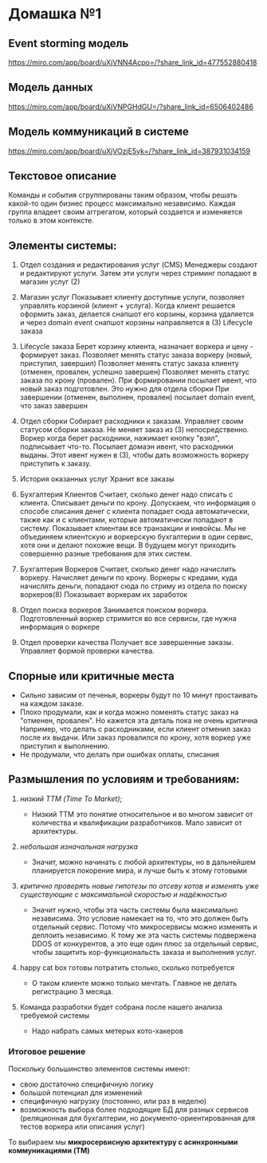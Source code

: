 
# Домашка №1

## Event storming модель

https://miro.com/app/board/uXjVNN4Acpo=/?share_link_id=477552880418


## Модель данных

https://miro.com/app/board/uXjVNPGHdGU=/?share_link_id=6506402486


## Модель коммуникаций в системе

https://miro.com/app/board/uXjVOzjE5yk=/?share_link_id=387931034159

## Текстовое описание

Команды и события сгруппированы таким образом, чтобы решать какой-то один бизнес процесс
максимально независимо. Каждая группа владеет своим аггрегатом, который создается и изменяется
только в этом контексте.

## Элементы системы:

1. Отдел создания и редактирования услуг (CMS)
   Менеджеры создают и редактируют услуги.
   Затем эти услуги через стриминг попадают в магазин услуг (2)

2. Магазин услуг
   Показывает клиенту доступные услуги, позволяет управлять корзиной (клиент + услуга).
   Когда клиент решается оформить заказ, делается снапшот его корзины, корзина удаляется и через domain event
   снапшот корзины направляется в (3) Lifecycle заказа

3. Lifecycle заказа
   Берет корзину клиента, назначает воркера и цену - формирует заказ.
   Позволяет менять статус заказа воркеру (новый, приступил, завершил)
   Позволяет менять статус заказа клиенту (отменен, провален, успешно завершен)
   Позволяет менять статус заказа по крону (провален).
   При формировании посылает ивент, что новый заказ подготовлен. Это нужно для отдела сборки
   При завершении (отменен, выполнен, провален) посылает domain event, что заказ завершен

4. Отдел сборки
   Собирает расходники к заказам.
   Управляет своим статусом сборки заказа. Не меняет заказ из (3) непосредственно.
   Воркер когда берет расходники, нажимает кнопку "взял", подписывает что-то.
   Посылает домаэн ивент, что расходники выданы. Этот ивент нужен в (3), чтобы дать
   возможность воркеру приступить к заказу.

5. История оказанных услуг
   Хранит все заказы

6. Бухгалтерия Клиентов
   Считает, сколько денег надо списать с клиента. Списывает деньги по крону.
   Допускаем, что информация о способе списания денег с клиента попадает сюда автоматически, также
   как и с клиентами, которые автоматически попадают в систему.
   Показывает клиентам все транзакции и инвойсы.
   Мы не объединяем клиентскую и воркерскую бухгалтерии в один сервис, хотя они и делают похожие вещи.
   В будущем могут приходить совершенно разные требования для этих систем.

7. Бухгалтерия Воркеров
   Считает, сколько денег надо начислить воркеру. Начисляет деньги по крону.
   Воркеры с кредами, куда начислять деньги, попадают сюда по стриму из отдела по поиску воркеров(8)
   Показывает воркерам их заработок

8. Отдел поиска воркеров
   Занимается поиском воркера. Подготовленный воркер стримится во все сервисы, где нужна информация о воркере

9. Отдел проверки качества
   Получает все завершенные заказы. Управляет формой проверки качества.


## Спорные или критичные места

- Сильно зависим от печенья, воркеры будут по 10 минут простаивать на каждом заказе.
- Плохо продумали, как и когда можно поменять статус заказ на "отменен, провален". Но кажется эта деталь пока не очень критична
  Например, что делать с расходниками, если клиент отменил заказ после их
  выдачи. Или заказ провалился по крону, хотя воркер уже приступил к выполнению.
- Не продумали, что делать при ошибках оплаты, списания

## Размышления по условиям и требованиям:

1) *низкий ТТМ (Time To Market)*;

   - Низкий TTM это понятие относительное и во многом зависит от количества и
     квалификации разработчиков. Мало зависит от архитектуры.

2) *небольшая изначальная нагрузка*

   - Значит, можно начинать с любой архитектуры, но в дальнейшем планируется
     покорение мира, и лучше быть к этому готовыми

3) *критично проверять новые гипотезы по отсеву котов и изменять уже
   существующие с максимальной скоростью и надёжностью*

   - Значит нужно, чтобы эта часть системы была максимально независима.
     Это условие намекает на то, что это должен быть отдельный сервис. Потому что микросервисы
     можно изменять и деплоить независимо. К тому же эта часть системы подвержена DDOS от
     конкурентов, а это еще один плюс за отдельный сервис, чтобы защитить
     кор-функциональсть заказа и выполнения услуг.

4) happy cat box готовы потратить столько, сколько потребуется
   - О таком клиенте можно только мечтать. Главное не делать регистрацию 3 месяца.

5) Команда разработки будет собрана после нашего анализа требуемой системы
   - Надо набрать самых метерых кото-хакеров


### Итоговое решение

 Поскольку большинство элементов системы имеют:
 - свою достаточно специфичную логику
 - большой потенциал для изменений
 - специфичную нагрузку (постоянно, или раз в неделю)
 - возможность выбора более подходящие БД для разных сервисов (реляционная для бухгалтерии, но документо-ориентированная для тестов воркера или описания услуг)

 То выбираем мы **микросервисную архитектуру с асинхронными коммуникациями (TM)**
